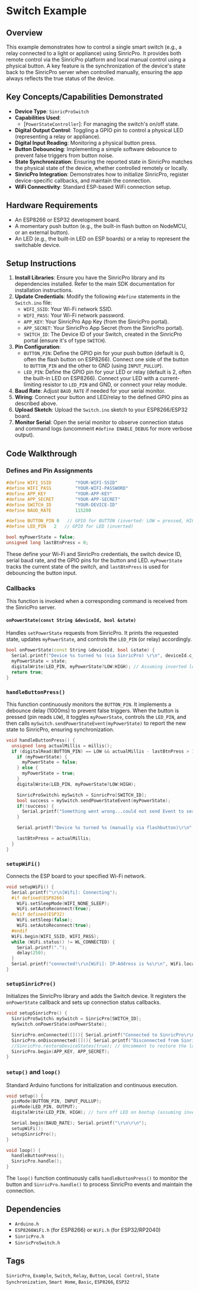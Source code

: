 # Switch Example

## Overview
This example demonstrates how to control a single smart switch (e.g., a relay connected to a light or appliance) using SinricPro. It provides both remote control via the SinricPro platform and local manual control using a physical button. A key feature is the synchronization of the device's state back to the SinricPro server when controlled manually, ensuring the app always reflects the true status of the device.

## Key Concepts/Capabilities Demonstrated
*   **Device Type**: `SinricProSwitch`
*   **Capabilities Used**: 
    *   [`PowerStateController`]: For managing the switch's on/off state.
*   **Digital Output Control**: Toggling a GPIO pin to control a physical LED (representing a relay or appliance).
*   **Digital Input Reading**: Monitoring a physical button press.
*   **Button Debouncing**: Implementing a simple software debounce to prevent false triggers from button noise.
*   **State Synchronization**: Ensuring the reported state in SinricPro matches the physical state of the device, whether controlled remotely or locally.
*   **SinricPro Integration**: Demonstrates how to initialize SinricPro, register device-specific callbacks, and maintain the connection.
*   **WiFi Connectivity**: Standard ESP-based WiFi connection setup.

## Hardware Requirements
*   An ESP8266 or ESP32 development board.
*   A momentary push button (e.g., the built-in flash button on NodeMCU, or an external button).
*   An LED (e.g., the built-in LED on ESP boards) or a relay to represent the switchable device.

## Setup Instructions
1.  **Install Libraries**: Ensure you have the SinricPro library and its dependencies installed. Refer to the main SDK documentation for installation instructions.
2.  **Update Credentials**: Modify the following `#define` statements in the `Switch.ino` file:
    *   `WIFI_SSID`: Your Wi-Fi network SSID.
    *   `WIFI_PASS`: Your Wi-Fi network password.
    *   `APP_KEY`: Your SinricPro App Key (from the SinricPro portal).
    *   `APP_SECRET`: Your SinricPro App Secret (from the SinricPro portal).
    *   `SWITCH_ID`: The Device ID of your Switch, created in the SinricPro portal (ensure it's of type `SWITCH`).
3.  **Pin Configuration**: 
    *   `BUTTON_PIN`: Define the GPIO pin for your push button (default is 0, often the flash button on ESP8266). Connect one side of the button to `BUTTON_PIN` and the other to GND (using `INPUT_PULLUP`).
    *   `LED_PIN`: Define the GPIO pin for your LED or relay (default is 2, often the built-in LED on ESP8266). Connect your LED with a current-limiting resistor to `LED_PIN` and GND, or connect your relay module.
4.  **Baud Rate**: Adjust `BAUD_RATE` if needed for your serial monitor.
5.  **Wiring**: Connect your button and LED/relay to the defined GPIO pins as described above.
6.  **Upload Sketch**: Upload the `Switch.ino` sketch to your ESP8266/ESP32 board.
7.  **Monitor Serial**: Open the serial monitor to observe connection status and command logs (uncomment `#define ENABLE_DEBUG` for more verbose output).

## Code Walkthrough

### Defines and Pin Assignments
```cpp
#define WIFI_SSID         "YOUR-WIFI-SSID"    
#define WIFI_PASS         "YOUR-WIFI-PASSWORD"
#define APP_KEY           "YOUR-APP-KEY"      
#define APP_SECRET        "YOUR-APP-SECRET"   
#define SWITCH_ID         "YOUR-DEVICE-ID"    
#define BAUD_RATE         115200                

#define BUTTON_PIN 0   // GPIO for BUTTON (inverted: LOW = pressed, HIGH = released)
#define LED_PIN   2   // GPIO for LED (inverted)

bool myPowerState = false;
unsigned long lastBtnPress = 0;
```
These define your Wi-Fi and SinricPro credentials, the switch device ID, serial baud rate, and the GPIO pins for the button and LED. `myPowerState` tracks the current state of the switch, and `lastBtnPress` is used for debouncing the button input.

### Callbacks
This function is invoked when a corresponding command is received from the SinricPro server.

#### `onPowerState(const String &deviceId, bool &state)`
Handles `setPowerState` requests from SinricPro. It prints the requested state, updates `myPowerState`, and controls the `LED_PIN` (or relay) accordingly.
```cpp
bool onPowerState(const String &deviceId, bool &state) {
  Serial.printf("Device %s turned %s (via SinricPro) \r\n", deviceId.c_str(), state?"on":"off");
  myPowerState = state;
  digitalWrite(LED_PIN, myPowerState?LOW:HIGH); // Assuming inverted logic for LED_BUILTIN
  return true; 
}
```

### `handleButtonPress()`
This function continuously monitors the `BUTTON_PIN`. It implements a debounce delay (1000ms) to prevent false triggers. When the button is pressed (pin reads `LOW`), it toggles `myPowerState`, controls the `LED_PIN`, and then calls `mySwitch.sendPowerStateEvent(myPowerState)` to report the new state to SinricPro, ensuring synchronization.
```cpp
void handleButtonPress() {
  unsigned long actualMillis = millis(); 
  if (digitalRead(BUTTON_PIN) == LOW && actualMillis - lastBtnPress > 1000)  {
    if (myPowerState) {     
      myPowerState = false;
    } else {
      myPowerState = true;
    }
    digitalWrite(LED_PIN, myPowerState?LOW:HIGH); 

    SinricProSwitch& mySwitch = SinricPro[SWITCH_ID];
    bool success = mySwitch.sendPowerStateEvent(myPowerState); 
    if(!success) {
      Serial.printf("Something went wrong...could not send Event to server!\r\n");
    }

    Serial.printf("Device %s turned %s (manually via flashbutton)\r\n", mySwitch.getDeviceId().c_str(), myPowerState?"on":"off");

    lastBtnPress = actualMillis;  
  } 
}
```

### `setupWiFi()`
Connects the ESP board to your specified Wi-Fi network.
```cpp
void setupWiFi() {
  Serial.printf("\r\n[Wifi]: Connecting");
  #if defined(ESP8266)
    WiFi.setSleepMode(WIFI_NONE_SLEEP); 
    WiFi.setAutoReconnect(true);
  #elif defined(ESP32)
    WiFi.setSleep(false); 
    WiFi.setAutoReconnect(true);
  #endif
  WiFi.begin(WIFI_SSID, WIFI_PASS); 
  while (WiFi.status() != WL_CONNECTED) {
    Serial.printf(".");
    delay(250);
  }
  Serial.printf("connected!\r\n[WiFi]: IP-Address is %s\r\n", WiFi.localIP().toString().c_str());
}
```

### `setupSinricPro()`
Initializes the SinricPro library and adds the Switch device. It registers the `onPowerState` callback and sets up connection status callbacks.
```cpp
void setupSinricPro() {
  SinricProSwitch& mySwitch = SinricPro[SWITCH_ID];
  mySwitch.onPowerState(onPowerState);

  SinricPro.onConnected([](){ Serial.printf("Connected to SinricPro\r\n"); }); 
  SinricPro.onDisconnected([](){ Serial.printf("Disconnected from SinricPro\r\n"); });
  //SinricPro.restoreDeviceStates(true); // Uncomment to restore the last known state from the server.
  SinricPro.begin(APP_KEY, APP_SECRET);
}
```

### `setup()` and `loop()`
Standard Arduino functions for initialization and continuous execution.
```cpp
void setup() {
  pinMode(BUTTON_PIN, INPUT_PULLUP); 
  pinMode(LED_PIN, OUTPUT); 
  digitalWrite(LED_PIN, HIGH); // turn off LED on bootup (assuming inverted logic)

  Serial.begin(BAUD_RATE); Serial.printf("\r\n\r\n");
  setupWiFi();
  setupSinricPro();
}

void loop() {
  handleButtonPress();
  SinricPro.handle();
}
```

The `loop()` function continuously calls `handleButtonPress()` to monitor the button and `SinricPro.handle()` to process SinricPro events and maintain the connection.

## Dependencies
*   `Arduino.h`
*   `ESP8266WiFi.h` (for ESP8266) or `WiFi.h` (for ESP32/RP2040)
*   `SinricPro.h`
*   `SinricProSwitch.h`

## Tags
`SinricPro`, `Example`, `Switch`, `Relay`, `Button`, `Local Control`, `State Synchronization`, `Smart Home`, `Basic`, `ESP8266`, `ESP32`
